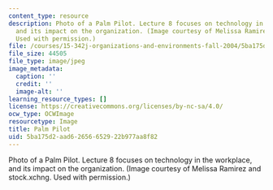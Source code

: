 ```yaml
---
content_type: resource
description: Photo of a Palm Pilot. Lecture 8 focuses on technology in the workplace,
  and its impact on the organization. (Image courtesy of Melissa Ramirez and stock.xchng.
  Used with permission.)
file: /courses/15-342j-organizations-and-environments-fall-2004/5ba175d2aad62656652922b977aa8f82_chp_palm_pilot.jpg
file_size: 44505
file_type: image/jpeg
image_metadata:
  caption: ''
  credit: ''
  image-alt: ''
learning_resource_types: []
license: https://creativecommons.org/licenses/by-nc-sa/4.0/
ocw_type: OCWImage
resourcetype: Image
title: Palm Pilot
uid: 5ba175d2-aad6-2656-6529-22b977aa8f82
---
```

Photo of a Palm Pilot. Lecture 8 focuses on technology in the workplace, and its impact on the organization. (Image courtesy of Melissa Ramirez and stock.xchng. Used with permission.)
